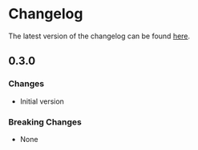 # Changelog

The latest version of the changelog can be found [here](/Azure/bicep-registry-modules/blob/main/avm/res/network/express-route-port/CHANGELOG.md).

## 0.3.0

### Changes

- Initial version

### Breaking Changes

- None

